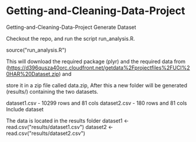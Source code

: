 # Getting-and-Cleaning-Data-Project
Getting-and-Cleaning-Data-Project
Generate Dataset

Checkout the repo, and run the script run_analysis.R.

source("run_analysis.R")

This will download the required package (plyr) and the required data from (https://d396qusza40orc.cloudfront.net/getdata%2Fprojectfiles%2FUCI%20HAR%20Dataset.zip) and 

store it in a zip file called data.zip, After this a new folder will be generated (results/) containing the two datasets.

dataset1.csv - 10299 rows and 81 cols
dataset2.csv - 180 rows and 81 cols
Include dataset

The data is located in the results folder  dataset1 <- read.csv("results/dataset1.csv") dataset2 <- read.csv("results/dataset2.csv")
